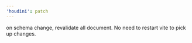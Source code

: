 ```yaml
---
'houdini': patch
---
```


on schema change, revalidate all document. No need to restart vite to pick up changes.
